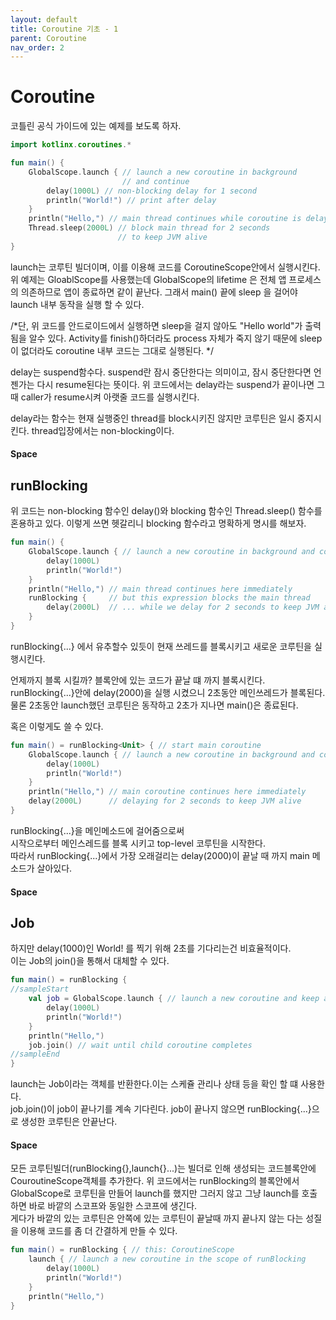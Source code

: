 ```yaml
---
layout: default
title: Coroutine 기초 - 1
parent: Coroutine
nav_order: 2
---
```

# Coroutine 
코틀린 공식 가이드에 있는 예제를 보도록 하자.
```kotlin
import kotlinx.coroutines.*

fun main() {
    GlobalScope.launch { // launch a new coroutine in background 
                         // and continue
        delay(1000L) // non-blocking delay for 1 second 
        println("World!") // print after delay
    }
    println("Hello,") // main thread continues while coroutine is delayed
    Thread.sleep(2000L) // block main thread for 2 seconds 
                        // to keep JVM alive
}
```
launch는 코루틴 빌더이며, 이를 이용해 코드를 CoroutineScope안에서 실행시킨다.  
위 예제는 GloablScope를 사용했는데
GlobalScope의 lifetime 은 전체 앱 프로세스의 의존하므로 앱이 종료하면 같이 끝난다. 그래서 main() 끝에 sleep 을 걸어야 launch 내부 동작을 실행 할 수 있다.
  
/*단, 위 코드를 안드로이드에서 실행하면 sleep을 걸지 않아도 "Hello world"가 출력됨을 알수 있다. Activity를 finish()하더라도 process 자체가 죽지 않기 때문에 sleep이 없더라도 coroutine 내부 코드는 그대로 실행된다.
*/  

delay는 suspend함수다. suspend란 잠시 중단한다는 의미이고, 잠시 중단한다면 언젠가는 다시 resume된다는 뜻이다. 위 코드에서는 delay라는 suspend가 끝이나면 그때 caller가 resume시켜 아랫줄 코드를 실행시킨다.

delay라는 함수는 현재 실행중인 thread를 block시키진 않지만 코루틴은 일시 중지시킨다. thread입장에서는 non-blocking이다.

#### Space
## runBlocking
위 코드는 non-blocking 함수인 delay()와 blocking 함수인 Thread.sleep() 함수를 혼용하고 있다. 이렇게 쓰면 헷갈리니 blocking 함수라고 명확하게 명시를 해보자.
```kotlin
fun main() {
    GlobalScope.launch { // launch a new coroutine in background and continue
        delay(1000L)
        println("World!")
    }
    println("Hello,") // main thread continues here immediately
    runBlocking {     // but this expression blocks the main thread
        delay(2000L)  // ... while we delay for 2 seconds to keep JVM alive
    }
}
```
runBlocking{...} 에서 유추할수 있듯이 현재 쓰레드를 블록시키고 새로운 코루틴을 실행시킨다.  

언제까지 블록 시킬까? 블록안에 있는 코드가 끝날 떄 까지 블록시킨다.
runBlocking{...}안에 delay(2000)을 실행 시켰으니 2초동안 메인쓰레드가 블록된다. 물론 2초동안 launch했던 코루틴은 동작하고 2초가 지나면 main()은 종료된다.  

혹은 이렇게도 쓸 수 있다.
```kotlin
fun main() = runBlocking<Unit> { // start main coroutine
    GlobalScope.launch { // launch a new coroutine in background and continue
        delay(1000L)
        println("World!")
    }
    println("Hello,") // main coroutine continues here immediately
    delay(2000L)      // delaying for 2 seconds to keep JVM alive
}
```
runBlocking{...}을 메인메소드에 걸어줌으로써  
시작으로부터 메인스레드를 블록 시키고 top-level 코루틴을 시작한다.  
따라서 runBlocking{...}에서 가장 오래걸리는 delay(2000)이 끝날 때 까지 main 메소드가 살아있다.
#### Space
## Job
하지만 delay(1000)인 World! 를 찍기 위해 2초를 기다리는건 비효율적이다.  
이는 Job의 join()을 통해서 대체할 수 있다.  
```kotlin
fun main() = runBlocking {
//sampleStart
    val job = GlobalScope.launch { // launch a new coroutine and keep a reference to its Job
        delay(1000L)
        println("World!")
    }
    println("Hello,")
    job.join() // wait until child coroutine completes
//sampleEnd
}
```
launch는 Job이라는 객체를 반환한다.이는 스케쥴 관리나 상태 등을 확인 할 떄 사용한다.  
job.join()이 job이 끝나기를 계속 기다린다. job이 끝나지 않으면 runBlocking{...}으로 생성한 코루틴은 안끝난다.  

#### Space

모든 코루틴빌더(runBlocking{},launch{}...)는 빌더로 인해 생성되는 코드블록안에 CouroutineScope객체를 추가한다. 위 코드에서는 runBlocking의 블록안에서 GlobalScope로 코루틴을 만들어 launch를 했지만 그러지 않고 그냥 launch를 호출하면 바로 바깥의 스코프와 동일한 스코프에 생긴다.  
게다가 바깥의 있는 코루틴은 안쪽에 있는 코루틴이 끝날때 까지 끝나지 않는 다는 성질을 이용해 코드를 좀 더 간결하게 만들 수 있다.
```kotlin
fun main() = runBlocking { // this: CoroutineScope
    launch { // launch a new coroutine in the scope of runBlocking
        delay(1000L)
        println("World!")
    }
    println("Hello,")
}
```
